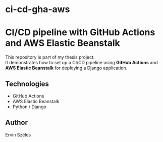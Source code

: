# ci-cd-gha-aws
# CI/CD pipeline with GitHub Actions and AWS Elastic Beanstalk

This repository is part of my thesis project.  
It demonstrates how to set up a CI/CD pipeline using **GitHub Actions** and **AWS Elastic Beanstalk** for deploying a Django application.

## Technologies
- GitHub Actions
- AWS Elastic Beanstalk
- Python / Django

## Author
Ervin Széles
